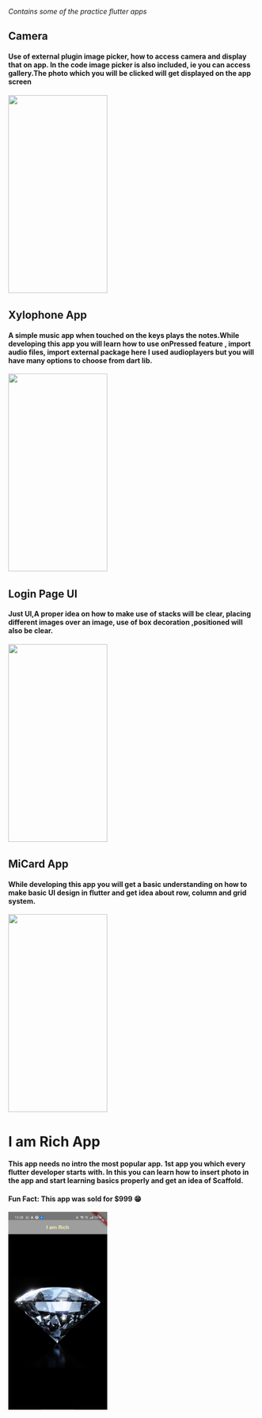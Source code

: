 
*Contains some of the practice flutter apps*


## Camera 
#### Use of external plugin image picker, how to access camera and display that on app. In the code image picker is also included, ie you can access gallery.The photo which you will be clicked will get displayed on the app screen
<img src = "https://github.com/Aniket762/Flutter-/blob/main/camera/camerHome.jpeg" height="400" width="200">

## Xylophone App
#### A simple music app when touched on the keys plays the notes.While developing this app you will learn how to use onPressed feature , import audio files, import external package here I used audioplayers but you will have many options to choose from dart lib.
<img src="https://github.com/Aniket762/Flutter-/blob/main/xylophone/xylophoneHome.jpeg" height="400" width="200"> 

## Login Page UI
#### Just UI,A proper idea on how to make use of stacks will be clear, placing different images over an image, use of box decoration ,positioned will also be clear.
<img src="https://github.com/Aniket762/Flutter-/blob/main/loginpageui/loginUI.jpeg" height="400" width="200">


## MiCard App
#### While developing this app you will get a basic understanding on how to make basic UI design in flutter and get idea about row, column and grid system.
<img src="https://github.com/Aniket762/Flutter-/blob/main/micard/micardHome.jpeg" height="400" width="200">

# I am Rich App
#### This app needs no intro the most popular app. 1st app you which every flutter developer starts with. In this you can learn how to insert photo in the app and start learning basics properly and get an idea of Scaffold.
#### Fun Fact: This app was sold for $999 😁
<img src="iamrich/iamrichhome.jpeg" height="400" width="200">
